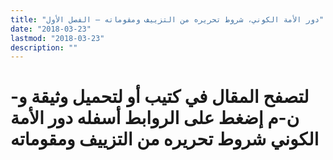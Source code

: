 ```yaml
---
title: "دور الأمة الكوني، شروط تحريره من التزييف ومقوماته – الفصل الأول"
date: "2018-03-23"
lastmod: "2018-03-23"
description: ""
---
```

# **لتصفح المقال في كتيب أو لتحميل وثيقة و-ن-م إضغط على الروابط أسفله** **دور الأمة الكوني شروط تحريره من التزييف ومقوماته**

###